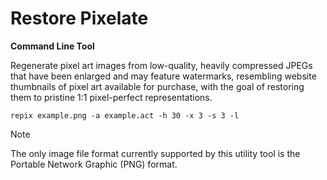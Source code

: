 # Restore Pixelate

**Command Line Tool**

Regenerate pixel art images from low-quality, heavily compressed JPEGs that have been enlarged and may feature watermarks, resembling website thumbnails of pixel art available for purchase, with the goal of restoring them to pristine 1:1 pixel-perfect representations.


```
repix example.png -a example.act -h 30 -x 3 -s 3 -l
```

> [!NOTE]
The only image file format currently supported by this utility tool is the Portable Network Graphic (PNG) format.
